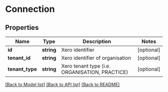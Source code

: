 # Connection

## Properties
Name | Type | Description | Notes
------------ | ------------- | ------------- | -------------
**id** | **string** | Xero identifier | [optional] 
**tenant_id** | **string** | Xero identifier of organisation | [optional] 
**tenant_type** | **string** | Xero tenant type (i.e. ORGANISATION, PRACTICE) | [optional] 

[[Back to Model list]](../README.md#documentation-for-models) [[Back to API list]](../README.md#documentation-for-api-endpoints) [[Back to README]](../README.md)


